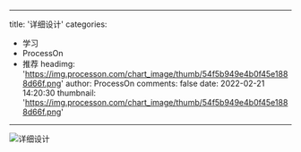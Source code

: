 
---
title: '详细设计'
categories: 
 - 学习
 - ProcessOn
 - 推荐
headimg: 'https://img.processon.com/chart_image/thumb/54f5b949e4b0f45e1888d66f.png'
author: ProcessOn
comments: false
date: 2022-02-21 14:20:30
thumbnail: 'https://img.processon.com/chart_image/thumb/54f5b949e4b0f45e1888d66f.png'
---

<div>   
<img class="thumb" alt="详细设计" src="https://img.processon.com/chart_image/thumb/54f5b949e4b0f45e1888d66f.png" referrerpolicy="no-referrer">
<p></p>  
</div>
            
